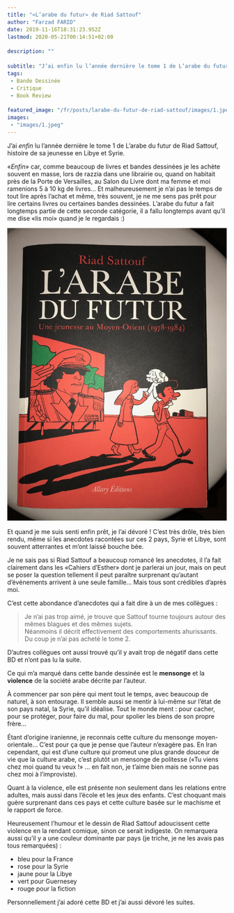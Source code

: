 ```yaml
---
title: "«L’arabe du futur» de Riad Sattouf"
author: "Farzad FARID"
date: 2019-11-16T18:31:23.952Z
lastmod: 2020-05-21T00:14:51+02:00

description: ""

subtitle: "J’ai enfin lu l’année dernière le tome 1 de L’arabe du futur de Riad Sattouf, histoire de sa jeunesse en Libye et Syrie."
tags:
 - Bande Dessinée
 - Critique
 - Book Review

featured_image: "/fr/posts/larabe-du-futur-de-riad-sattouf/images/1.jpeg" 
images:
 - "images/1.jpeg"
---
```


J’ai _enfin_ lu l’année dernière le tome 1 de L’arabe du futur de Riad Sattouf, histoire de sa jeunesse en Libye et Syrie.

«_Enfin_» car, comme beaucoup de livres et bandes dessinées je les achète souvent en masse, lors de razzia dans une librairie ou, quand on habitait près de la Porte de Versailles, au Salon du Livre dont ma femme et moi ramenions 5 à 10 kg de livres… Et malheureusement je n’ai pas le temps de tout lire après l’achat et même, très souvent, je ne me sens pas prêt pour lire certains livres ou certaines bandes dessinées. L’arabe du futur a fait longtemps partie de cette seconde catégorie, il a fallu longtemps avant qu’il me dise «lis moi» quand je le regardais :)




![image](images/1.jpeg#layoutTextWidth)



Et quand je me suis senti enfin prêt, je l’ai dévoré ! C’est très drôle, très bien rendu, même si les anecdotes racontées sur ces 2 pays, Syrie et Libye, sont souvent atterrantes et m’ont laissé bouche bée.

Je ne sais pas si Riad Sattouf a beaucoup romancé les anecdotes, il l’a fait clairement dans les «Cahiers d’Esther» dont je parlerai un jour, mais on peut se poser la question tellement il peut paraître surprenant qu’autant d’événements arrivent à une seule famille… Mais tous sont crédibles d’après moi.

C’est cette abondance d’anecdotes qui a fait dire à un de mes collègues :
> Je n’ai pas trop aimé, je trouve que Sattouf tourne toujours autour des mêmes blagues et des mêmes sujets.  
> Néanmoins il décrit effectivement des comportements ahurissants.  
> Du coup je n’ai pas acheté le tome 2.

D’autres collègues ont aussi trouvé qu’il y avait trop de négatif dans cette BD et n’ont pas lu la suite.

Ce qui m’a marqué dans cette bande dessinée est le **mensonge** et la **violence** de la société arabe décrite par l’auteur.

À commencer par son père qui ment tout le temps, avec beaucoup de naturel, à son entourage. Il semble aussi se mentir à lui-même sur l’état de son pays natal, la Syrie, qu’il idéalise. Tout le monde ment : pour cacher, pour se protéger, pour faire du mal, pour spolier les biens de son propre frère…

Étant d’origine iranienne, je reconnais cette culture du mensonge moyen-orientale… C’est pour ça que je pense que l’auteur n’exagère pas. En Iran cependant, qui est d’une culture qui promeut une plus grande douceur de vie que la culture arabe, c’est plutôt un mensonge de politesse («Tu viens chez moi quand tu veux !» … en fait non, je t’aime bien mais ne sonne pas chez moi à l’improviste).

Quant à la violence, elle est présente non seulement dans les relations entre adultes, mais aussi dans l’école et les jeux des enfants. C’est choquant mais guère surprenant dans ces pays et cette culture basée sur le machisme et le rapport de force.

Heureusement l’humour et le dessin de Riad Sattouf adoucissent cette violence en la rendant comique, sinon ce serait indigeste. On remarquera aussi qu’il y a une couleur dominante par pays (je triche, je ne les avais pas tous remarquées) :

*   bleu pour la France
*   rose pour la Syrie
*   jaune pour la Libye
*   vert pour Guernesey
*   rouge pour la fiction

Personnellement j’ai adoré cette BD et j’ai aussi dévoré les suites.
